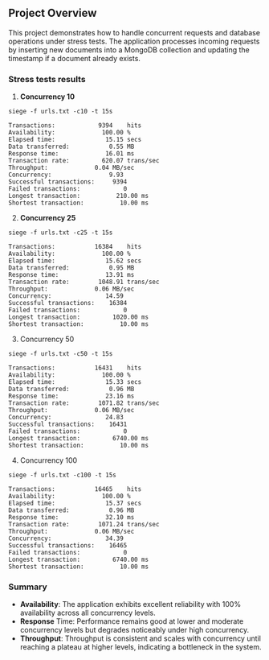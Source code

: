 ## Project Overview

This project demonstrates how to handle concurrent requests and database operations under stress tests. The application processes incoming requests by inserting new documents into a MongoDB collection and updating the timestamp if a document already exists.
 

### Stress tests results
1. **Concurrency 10**
```
siege -f urls.txt -c10 -t 15s
```
```
Transactions:		     9394    hits
Availability:		      100.00 %
Elapsed time:		       15.15 secs
Data transferred:	        0.55 MB
Response time:		       16.01 ms
Transaction rate:	      620.07 trans/sec
Throughput:		        0.04 MB/sec
Concurrency:		        9.93
Successful transactions:     9394
Failed transactions:	        0
Longest transaction:	      210.00 ms
Shortest transaction:	       10.00 ms
```

2. **Concurrency 25**
```
siege -f urls.txt -c25 -t 15s
```
```
Transactions:		    16384    hits
Availability:		      100.00 %
Elapsed time:		       15.62 secs
Data transferred:	        0.95 MB
Response time:		       13.91 ms
Transaction rate:	     1048.91 trans/sec
Throughput:		        0.06 MB/sec
Concurrency:		       14.59
Successful transactions:    16384
Failed transactions:	        0
Longest transaction:	     1020.00 ms
Shortest transaction:	       10.00 ms
```

3. Concurrency 50
```
siege -f urls.txt -c50 -t 15s
```
```
Transactions:		    16431    hits
Availability:		      100.00 %
Elapsed time:		       15.33 secs
Data transferred:	        0.96 MB
Response time:		       23.16 ms
Transaction rate:	     1071.82 trans/sec
Throughput:		        0.06 MB/sec
Concurrency:		       24.83
Successful transactions:    16431
Failed transactions:	        0
Longest transaction:	     6740.00 ms
Shortest transaction:	       10.00 ms
```

4. Concurrency 100
```
siege -f urls.txt -c100 -t 15s
```
```
Transactions:		    16465    hits
Availability:		      100.00 %
Elapsed time:		       15.37 secs
Data transferred:	        0.96 MB
Response time:		       32.10 ms
Transaction rate:	     1071.24 trans/sec
Throughput:		        0.06 MB/sec
Concurrency:		       34.39
Successful transactions:    16465
Failed transactions:	        0
Longest transaction:	     6740.00 ms
Shortest transaction:	       10.00 ms
```

### Summary
- **Availability**: The application exhibits excellent reliability with 100% availability across all concurrency levels.
- **Response** Time: Performance remains good at lower and moderate concurrency levels but degrades noticeably under high concurrency.
- **Throughput**: Throughput is consistent and scales with concurrency until reaching a plateau at higher levels, indicating a bottleneck in the system.
